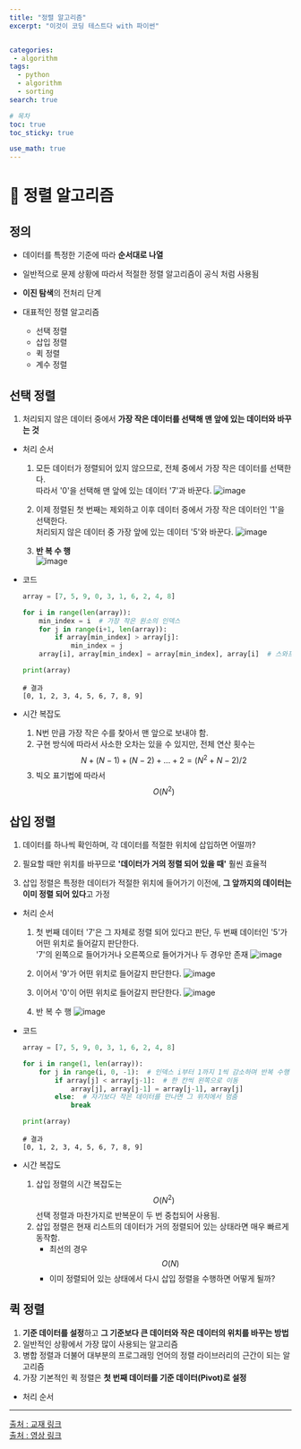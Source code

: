 ```yaml
---
title: "정렬 알고리즘"
excerpt: "이것이 코딩 테스트다 with 파이썬"


categories:
 - algorithm
tags:
  - python
  - algorithm
  - sorting
search: true

# 목차
toc: true  
toc_sticky: true 

use_math: true
---
```

# 🦥 정렬 알고리즘

## 정의
- 데이터를 특정한 기준에 따라 **순서대로 나열**

- 일반적으로 문제 상황에 따라서 적절한 정렬 알고리즘이 공식 처럼 사용됨

- **이진 탐색**의 전처리 단계

- 대표적인 정렬 알고리즘
  - 선택 정렬
  - 삽입 정렬
  - 퀵 정렬
  - 계수 정렬


## 선택 정렬
1) 처리되지 않은 데이터 중에서 **가장 작은 데이터를 선택해 맨 앞에 있는 데이터와 바꾸는 것**

- 처리 순서
  1. 모든 데이터가 정렬되어 있지 않으므로, 전체 중에서 가장 작은 데이터를 선택한다.  
  따라서 '0'을 선택해 맨 앞에 있는 데이터 '7'과 바꾼다.
  ![image](https://github.com/user-attachments/assets/fbaa69d0-4cec-47de-a0d0-e4435883b871)

  2. 이제 정렬된 첫 번째는 제외하고 이후 데이터 중에서 가장 작은 데이터인 '1'을 선택한다.  
  처리되지 않은 데이터 중 가장 앞에 있는 데이터 '5'와 바꾼다.
  ![image](https://github.com/user-attachments/assets/e7a174f6-1883-4b80-aece-34809e1694a4)

  3. **반 복 수 행**  
  ![image](https://github.com/user-attachments/assets/41b24b52-24e0-4c09-9787-fe2c9c4de71c)

- 코드
  ```python
  array = [7, 5, 9, 0, 3, 1, 6, 2, 4, 8]

  for i in range(len(array)):
      min_index = i  # 가장 작은 원소의 인덱스
      for j in range(i+1, len(array)):
          if array[min_index] > array[j]:
              min_index = j
      array[i], array[min_index] = array[min_index], array[i]  # 스와프

  print(array)
  ```

  ```
  # 결과
  [0, 1, 2, 3, 4, 5, 6, 7, 8, 9]
  ```

- 시간 복잡도
  1. N번 만큼 가장 작은 수를 찾아서 맨 앞으로 보내야 함.
  2. 구현 방식에 따라서 사소한 오차는 있을 수 있지만, 전체 연산 횟수는  
  $$ N + (N-1) + (N-2) + ... + 2 = (N^2+N-2)/2 $$  
  3. 빅오 표기법에 따라서 $$ O(N^2) $$

## 삽입 정렬
1) 데이터를 하나씩 확인하며, 각 데이터를 적절한 위치에 삽입하면 어떨까?

2) 필요할 때만 위치를 바꾸므로 **'데이터가 거의 정렬 되어 있을 때'** 훨씬 효율적  

3) 삽입 정렬은 특정한 데이터가 적절한 위치에 들어가기 이전에, **그 앞까지의 데이터는 이미 정렬 되어 있다**고 가정

- 처리 순서  
  1. 첫 번째 데이터 '7'은 그 자체로 정렬 되어 있다고 판단, 두 번째 데이터인 '5'가 어떤 위치로 들어갈지 판단한다.  
  '7'의 왼쪽으로 들어가거나 오른쪽으로 들어가거나 두 경우만 존재
  ![image](https://github.com/user-attachments/assets/0af1fb9e-bb94-4d45-a43e-93c57035c751)

  2. 이어서 '9'가 어떤 위치로 들어갈지 판단한다.
  ![image](https://github.com/user-attachments/assets/a2110b2f-39f0-4df2-8124-18bcd60dcd13)

  3. 이어서 '0'이 어떤 위치로 들어갈지 판단한다.
  ![image](https://github.com/user-attachments/assets/1bf2e5b8-9d6b-4e7e-94a2-dc75f432dfac)

  4. 반 복 수 행
  ![image](https://github.com/user-attachments/assets/dcea33bd-ac10-411a-8511-af5253a692a9)

- 코드
  ```python
  array = [7, 5, 9, 0, 3, 1, 6, 2, 4, 8]

  for i in range(1, len(array)):
      for j in range(i, 0, -1):  # 인덱스 i부터 1까지 1씩 감소하며 반복 수행
          if array[j] < array[j-1]:  # 한 칸씩 왼쪽으로 이동
              array[j], array[j-1] = array[j-1], array[j]
          else:  # 자기보다 작은 데이터를 만나면 그 위치에서 멈춤
              break

  print(array)
  ```

  ```
  # 결과
  [0, 1, 2, 3, 4, 5, 6, 7, 8, 9]
  ```

- 시간 복잡도  
  1. 삽입 정렬의 시간 복잡도는 $$ O(N^2) $$ 선택 정렬과 마찬가지로 반복문이 두 번 중첩되어 사용됨.
  2. 삽입 정렬은 현재 리스트의 데이터가 거의 정렬되어 있는 상태라면 매우 빠르게 동작함.
      - 최선의 경우 $$ O(N) $$ 
      - 이미 정렬되어 있는 상태에서 다시 삽입 정렬을 수행하면 어떻게 될까?


## 퀵 정렬
1) **기준 데이터를 설정**하고 **그 기준보다 큰 데이터와 작은 데이터의 위치를 바꾸는 방법**  
2) 일반적인 상황에서 가장 많이 사용되는 알고리즘  
3) 병합 정렬과 더불어 대부분의 프로그래밍 언어의 정렬 라이브러리의 근간이 되는 알고리즘  
4) 가장 기본적인 퀵 정렬은 **첫 번째 데이터를 기준 데이터(Pivot)로 설정**  

- 처리 순서


------------------------------------------------------------------------------------------------------------------------------------------------------------------------------------
[출처 : 교재 링크](https://search.shopping.naver.com/book/catalog/32441237189)  
[출처 : 영상 링크](https://www.youtube.com/watch?v=KGyK-pNvWos&list=PLRx0vPvlEmdAghTr5mXQxGpHjWqSz0dgC&index=4)